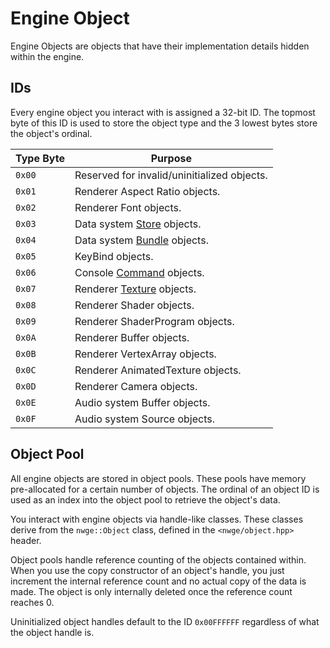 # Engine Object

Engine Objects are objects that have their implementation details hidden within
the engine.

## IDs

Every engine object you interact with is assigned a 32-bit ID. The topmost byte
of this ID is used to store the object type and the 3 lowest bytes store the
object's ordinal.

Type Byte | Purpose
----------|---------
`0x00`    | Reserved for invalid/uninitialized objects.
`0x01`    | Renderer Aspect Ratio objects.
`0x02`    | Renderer Font objects.
`0x03`    | Data system [Store](data/Store) objects.
`0x04`    | Data system [Bundle](data/Bundle) objects.
`0x05`    | KeyBind objects.
`0x06`    | Console [Command](console/Command) objects.
`0x07`    | Renderer [Texture](render/Texture) objects.
`0x08`    | Renderer Shader objects.
`0x09`    | Renderer ShaderProgram objects.
`0x0A`    | Renderer Buffer objects.
`0x0B`    | Renderer VertexArray objects.
`0x0C`    | Renderer AnimatedTexture objects.
`0x0D`    | Renderer Camera objects.
`0x0E`    | Audio system Buffer objects.
`0x0F`    | Audio system Source objects.

## Object Pool

All engine objects are stored in object pools. These pools have memory
pre-allocated for a certain number of objects. The ordinal of an object ID is
used as an index into the object pool to retrieve the object's data.

You interact with engine objects via handle-like classes. These classes derive
from the `nwge::Object` class, defined in the `<nwge/object.hpp>` header.

Object pools handle reference counting of the objects contained within. When you
use the copy constructor of an object's handle, you just increment the internal
reference count and no actual copy of the data is made. The object is only
internally deleted once the reference count reaches 0.

Uninitialized object handles default to the ID `0x00FFFFFF` regardless of what
the object handle is.

